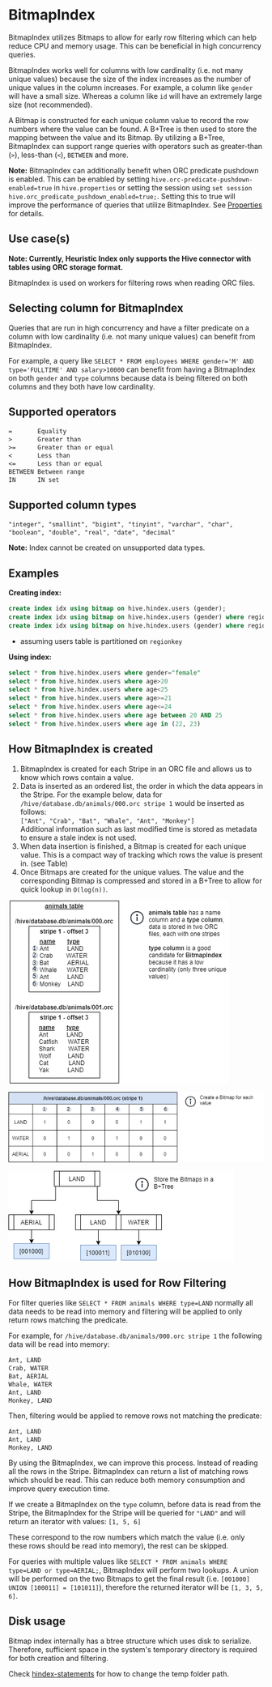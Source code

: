 
# BitmapIndex

BitmapIndex utilizes Bitmaps to allow for early row filtering which can help reduce CPU and memory usage.
This can be beneficial in high concurrency queries.

BitmapIndex works well for columns with low cardinality (i.e. not many unique values) because
the size of the index increases as the number
of unique values in the column increases. For example, a column like `gender`
will have a small size. Whereas a column like `id` will have an extremely 
large size (not recommended).

A Bitmap is constructed for each unique column value to record the row numbers where the value can be found.
A B+Tree is then used to store the mapping between the value and its Bitmap. 
By utilizing a B+Tree, BitmapIndex can support range queries with operators such as 
greater-than (`>`), less-than (`<`), `BETWEEN` and more.

**Note:** BitmapIndex can additionally benefit when ORC predicate pushdown is enabled.
This can be enabled by setting `hive.orc-predicate-pushdown-enabled=true`
in `hive.properties` or setting the session using `set session hive.orc_predicate_pushdown_enabled=true;`. 
Setting this to true will improve the performance of queries that utilize BitmapIndex.
See [Properties](../admin/properties.html) for details.

## Use case(s)

**Note: Currently, Heuristic Index only supports the Hive connector with 
tables using ORC storage format.**

BitmapIndex is used on workers for filtering rows when reading ORC files.

## Selecting column for BitmapIndex

Queries that are run in high concurrency and have a filter predicate on a column with
low cardinality (i.e. not many unique values) can benefit from BitmapIndex.

For example, a query like `SELECT * FROM employees WHERE gender='M' AND type='FULLTIME' AND salary>10000`
can benefit from having a BitmapIndex on both `gender` and `type` columns because 
data is being filtered on both columns and they both have low cardinality.  

## Supported operators

    =       Equality
    >       Greater than
    >=      Greater than or equal
    <       Less than
    <=      Less than or equal
    BETWEEN Between range
    IN      IN set

## Supported column types
    "integer", "smallint", "bigint", "tinyint", "varchar", "char", "boolean", "double", "real", "date", "decimal"

**Note:** Index cannot be created on unsupported data types.

## Examples

**Creating index:**
```sql
create index idx using bitmap on hive.hindex.users (gender);
create index idx using bitmap on hive.hindex.users (gender) where regionkey=1;
create index idx using bitmap on hive.hindex.users (gender) where regionkey in (3, 1);
```

* assuming users table is partitioned on `regionkey`

**Using index:**
```sql
select * from hive.hindex.users where gender="female"
select * from hive.hindex.users where age>20
select * from hive.hindex.users where age<25
select * from hive.hindex.users where age>=21
select * from hive.hindex.users where age<=24
select * from hive.hindex.users where age between 20 AND 25
select * from hive.hindex.users where age in (22, 23)
```

## How BitmapIndex is created

1. BitmapIndex is created for each Stripe in an ORC file and allows us to know which rows contain a value.
2. Data is inserted as an ordered list, the order in which the data appears in the Stripe.
   For the example below, data for `/hive/database.db/animals/000.orc stripe 1` would be inserted as follows:  
   `["Ant", "Crab", "Bat", "Whale", "Ant", "Monkey"]`  
   Additional information such as last modified time is stored as metadata to ensure a stale index is not used.
3. When data insertion is finished, a Bitmap is created for each unique value. This is a compact way of tracking which rows the value is present in. (see Table)
4. Once Bitmaps are created for the unique values. The value and the corresponding Bitmap is compressed and stored in a B+Tree to allow for quick lookup in `O(log(n))`.

![bitmap_animal_table](../images/bitmap_animal_table.png)

![bitmap_stripe_table](../images/bitmap_stripe_table.png)

![bitmap_animal_diagram](../images/bitmap_animal_diagram.png)

## How BitmapIndex is used for Row Filtering

For filter queries like `SELECT * FROM animals WHERE type=LAND` normally all data needs to be read into memory and filtering will be applied to only return rows matching the predicate.

For example, for `/hive/database.db/animals/000.orc stripe 1` the following data will be read into memory:
```
Ant, LAND  
Crab, WATER  
Bat, AERIAL  
Whale, WATER  
Ant, LAND  
Monkey, LAND  
```
Then, filtering would be applied to remove rows not matching the predicate:
```
Ant, LAND  
Ant, LAND  
Monkey, LAND  
```
By using the BitmapIndex, we can improve this process.
Instead of reading all the rows in the Stripe.
BitmapIndex can return a list of matching rows which should be read.
This can reduce both memory consumption and improve query execution time.

If we create a BitmapIndex on the `type` column, before data is read from the Stripe,
the BitmapIndex for the Stripe will be queried for `"LAND"` and will return an iterator with values:
`[1, 5, 6]`

These correspond to the row numbers which match the value
(i.e. only these rows should be read into memory), the rest can be skipped.

For queries with multiple values like `SELECT * FROM animals WHERE type=LAND or type=AERIAL;`, BitmapIndex will perform two lookups. A union will be performed on the two Bitmaps to
get the final result
(i.e. `[001000] UNION [100011] = [101011]`), therefore the returned iterator will be `[1, 3, 5, 6]`.

## Disk usage

Bitmap index internally has a btree structure which uses disk to serialize. Therefore, sufficient space in the system's temporary directory is required for both creation and
filtering.

Check [hindex-statements](./hindex-statements.html) for how to change the temp folder path.